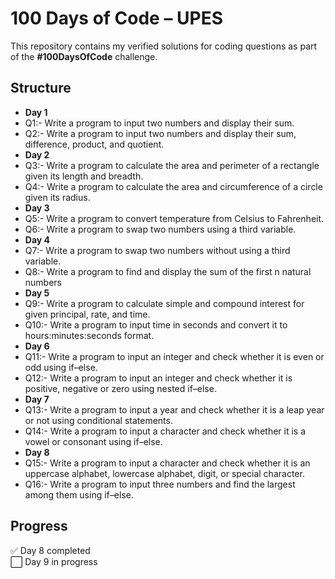 # 100 Days of Code – UPES

This repository contains my verified solutions for coding questions as part of the **#100DaysOfCode** challenge.

## Structure
- **Day 1**
- Q1:- Write a program to input two numbers and display their sum.
- Q2:- Write a program to input two numbers and display their sum, difference, product, and quotient.
- **Day 2**
- Q3:- Write a program to calculate the area and perimeter of a rectangle given its length and breadth.
- Q4:- Write a program to calculate the area and circumference of a circle given its radius.
- **Day 3**
- Q5:- Write a program to convert temperature from Celsius to Fahrenheit.
- Q6:- Write a program to swap two numbers using a third variable.
- **Day 4**
- Q7:- Write a program to swap two numbers without using a third variable.
- Q8:- Write a program to find and display the sum of the first n natural numbers
- **Day 5**
- Q9:- Write a program to calculate simple and compound interest for given principal, rate, and time.
- Q10:- Write a program to input time in seconds and convert it to hours:minutes:seconds format.
- **Day 6**
- Q11:- Write a program to input an integer and check whether it is even or odd using if–else.
- Q12:- Write a program to input an integer and check whether it is positive, negative or zero using nested if–else.
- **Day 7**
- Q13:- Write a program to input a year and check whether it is a leap year or not using conditional statements.
- Q14:- Write a program to input a character and check whether it is a vowel or consonant using if–else.
- **Day 8**
- Q15:- Write a program to input a character and check whether it is an uppercase alphabet, lowercase alphabet, digit, or special character.
- Q16:- Write a program to input three numbers and find the largest among them using if–else.
         

## Progress
✅ Day 8 completed  
⬜ Day 9 in progress  
